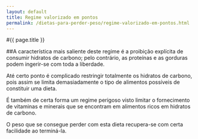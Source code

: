 ```yaml
---
layout: default
title: Regime valorizado em pontos
permalink: /dietas-para-perder-peso/regime-valorizado-em-pontos.html
---
```


#{{ page.title }}

##A característica mais saliente deste regime é a proibição explícita de consumir hidratos de carbono; pelo contrário, as proteínas e as gorduras podem ingerir-se com toda a liberdade.

Até certo ponto é complicado restringir totalmente os hidratos de carbono, pois assim se limita demasiadamente o tipo de alimentos possíveis de constituir uma dieta.

É também de certa forma um regime perigoso visto limitar o fornecimento de vitaminas e minerais que se encontram em alimentos ricos em hidratos de carbono.

O peso que se consegue perder com esta dieta recupera-se com certa facilidade ao terminá-la.
